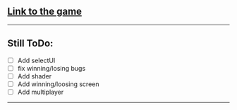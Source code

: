 ## [Link to the game](https://w-seminar-7bb66.web.app)
 ---
## Still ToDo:
- [ ] Add selectUI
- [ ] fix winning/losing bugs
- [ ] Add shader
- [ ] Add winning/loosing screen
- [ ] Add multiplayer
--- 